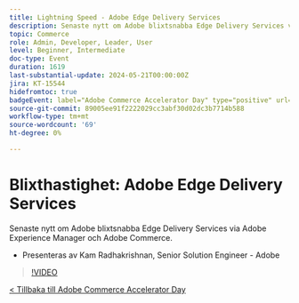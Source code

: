 ```yaml
---
title: Lightning Speed - Adobe Edge Delivery Services
description: Senaste nytt om Adobe blixtsnabba Edge Delivery Services via Adobe Experience Manager och Adobe Commerce.
topic: Commerce
role: Admin, Developer, Leader, User
level: Beginner, Intermediate
doc-type: Event
duration: 1619
last-substantial-update: 2024-05-21T00:00:00Z
jira: KT-15544
hidefromtoc: true
badgeEvent: label="Adobe Commerce Accelerator Day" type="positive" url="https://experienceleague.adobe.com/en/docs/events/apac-commerce-recordings/2024/overview"
source-git-commit: 89005ee91f2222029cc3abf30d02dc3b7714b588
workflow-type: tm+mt
source-wordcount: '69'
ht-degree: 0%

---
```



# Blixthastighet: Adobe Edge Delivery Services

Senaste nytt om Adobe blixtsnabba Edge Delivery Services via Adobe Experience Manager och Adobe Commerce.

+ Presenteras av Kam Radhakrishnan, Senior Solution Engineer - Adobe

>[!VIDEO](https://video.tv.adobe.com/v/3429271/?learn=on)

[&lt; Tillbaka till Adobe Commerce Accelerator Day](./overview.md)